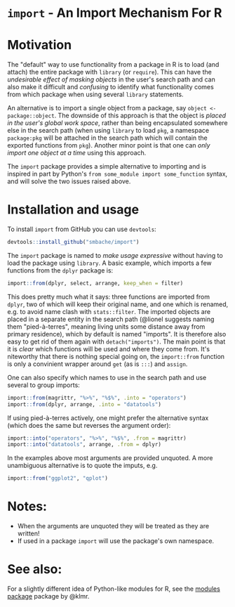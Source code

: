 # `import` - An Import Mechanism For R

# Motivation
The "default" way to use functionality from a package in R is to load (and attach) the
entire package with `library` (or `require`). This can have the *undesirable
effect of masking objects* in the user's search path and can also make it
difficult and *confusing* to identify what functionality comes from which package when using
several `library` statements.

An alternative is to import a single object from a package, say `object <-
package::object`. The downside of this approach is that the object is *placed in
the user's global work space*, rather than being encapsulated somewhere else
in the search path (when using `library` to load `pkg`, a namespace `package:pkg` 
will be attached in the search path which will contain the exported functions 
from `pkg`). Another minor point is that one can *only import one object at a 
time* using this approach.

The `import` package provides a simple alternative to importing and is inspired
in part by Python's `from some_module import some_function` syntax, and will
solve the two issues raised above.

# Installation and usage 

To install `import` from GitHub you can use `devtools`:

```R
devtools::install_github("smbache/import")
```

The `import` package is named to *make usage expressive* without having to load
the package using `library`. A basic example, which imports a few functions
from the `dplyr` package is:

```R
import::from(dplyr, select, arrange, keep_when = filter)
```

This does pretty much what it says: three functions are imported from `dplyr`,
two of which will keep their original name, and one which is renamed, e.g. to
avoid name clash with `stats::filter`. The imported objects are placed in a
separate entity in the search path (@lionel suggests naming them 
"pied-à-terres", meaning living units some distance away from primary residence), 
which by default is named "imports". It is therefore also easy to get rid of 
them again with `detach("imports")`. The main point is that it is *clear* which
functions will be used and where they come from. It's niteworthy that there 
is nothing special going on, the `import::from` function is only a convinient 
wrapper around `get` (as is `:::`) and `assign`. 


One can also specify which names to use in the search path and 
use several to group imports:

```R
import::from(magrittr, "%>%", "%$%", .into = "operators") 
import::from(dplyr, arrange, .into = "datatools")
```

If using pied-à-terres actively, one might prefer the alternative syntax 
(which does the same but reverses the argument order):

```R
import::into("operators", "%>%", "%$%", .from = magrittr)
import::into("datatools", arrange, .from = dplyr)
```

In the examples above most arguments are provided unquoted. A more unambiguous
alternative is to quote the imputs, e.g. 

```R
import::from("ggplot2", "qplot")
```

# Notes:

* When the arguments are unquoted they will be treated as they are written!
* If used in a package `import` will use the package's own namespace.

# See also:

For a slightly different idea of Python-like modules for R, see the 
[modules package](https://github.com/klmr/modules)
package by @klmr.
